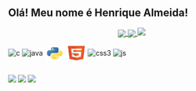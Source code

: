 ## Olá! Meu nome é Henrique Almeida!
<div align="center">
  <a href="https://github.com/Dev-Henrique-Almeida">
    <img align="center" src="https://github-readme-stats.vercel.app/api?username=Dev-Henrique-Almeida&show_icons=true&theme=dark" />
  </a>
  <a href="https://github.com/Dev-Henrique-Almeida">
    <img height=195 align="center" src="https://github-readme-stats.vercel.app/api/top-langs/?username=Dev-Henrique-Almeida&layout=compact&hide=TSQL&theme=dark" />
  </a>
    <a href="https://github.com/Dev-Henrique-Almeida">
    <img src="https://github-readme-streak-stats.herokuapp.com?user=Dev-Henrique-Almeida&theme=dark">
       </a>
</div>
<div style="display: inline_block"><br>
  <img align="center" alt="c" height="30" width="40" src="https://cdn.jsdelivr.net/gh/devicons/devicon/icons/c/c-original.svg">
  <img align="center" alt="java" height="30" width="40" src="https://cdn.jsdelivr.net/gh/devicons/devicon/icons/java/java-original.svg">
  <img align="center" alt="python" height="30" width="40" src="https://raw.githubusercontent.com/devicons/devicon/master/icons/python/python-original.svg">
  <img align="center" alt="html5" height="30" width="40" src="https://raw.githubusercontent.com/devicons/devicon/master/icons/html5/html5-original.svg">
  <img align="center" alt="css3" height="30" width="40" src="https://cdn.jsdelivr.net/gh/devicons/devicon/icons/css3/css3-original.svg">
  <img align="center" alt="js" height="30" width="40" src="https://cdn.jsdelivr.net/gh/devicons/devicon/icons/javascript/javascript-original.svg">
  
  ##
 
<div> 
  <a href = "mailto:henrique.almeida.dev@gmail.com"><img src="https://img.shields.io/badge/-Gmail-%23333?style=for-the-badge&logo=gmail&logoColor=white"     target="_blank"></a>
  <a href="https://www.linkedin.com/in/Henrique-Almeida-Silva/" target="_blank"><img src="https://img.shields.io/badge/LinkedIn-0077B5?style=for-the-badge&logo=linkedin&logoColor=white" target="_blank"></a> 
  <a href="https://www.instagram.com/h.silvaaah/" target="_blank"><img src="https://img.shields.io/badge/-Instagram-%23E4405F?style=for-the-badge&                     logo=instagram&logoColor=white" target="_blank"></a>
</div>

  
